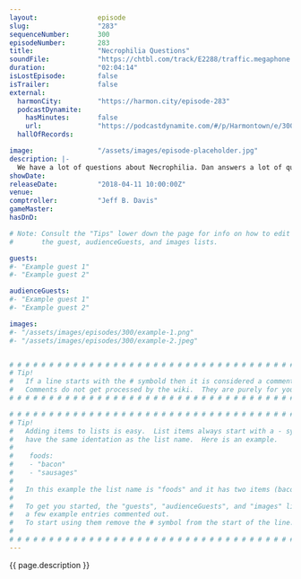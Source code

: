 ```yaml
---
layout:               episode
slug:                 "283"
sequenceNumber:       300
episodeNumber:        283
title:                "Necrophilia Questions"
soundFile:            "https://chtbl.com/track/E2288/traffic.megaphone.fm/STA9556317921.mp3?updated=1596754193"
duration:             "02:04:14"
isLostEpisode:        false
isTrailer:            false
external:
  harmonCity:         "https://harmon.city/episode-283"
  podcastDynamite:
    hasMinutes:       false
    url:              "https://podcastdynamite.com/#/p/Harmontown/e/300/283"
  hallOfRecords:      

image:                "/assets/images/episode-placeholder.jpg"
description: |-
  We have a lot of questions about Necrophilia. Dan answers a lot of questions about his underwear and debates the morality and accuracy of veterinary medicine, while Jeff has a creative solution for man boobs.
showDate:             
releaseDate:          "2018-04-11 10:00:00Z"
venue:                
comptroller:          "Jeff B. Davis"
gameMaster:           
hasDnD:               

# Note: Consult the "Tips" lower down the page for info on how to edit
#       the guest, audienceGuests, and images lists.

guests:
#- "Example guest 1"
#- "Example guest 2"

audienceGuests:
#- "Example guest 1"
#- "Example guest 2"

images:
#- "/assets/images/episodes/300/example-1.png"
#- "/assets/images/episodes/300/example-2.jpeg"


# # # # # # # # # # # # # # # # # # # # # # # # # # # # # # # # # # # # # # # # # # # # #
# Tip!
#   If a line starts with the # symbold then it is considered a comment.
#   Comments do not get processed by the wiki.  They are purely for your information.
# # # # # # # # # # # # # # # # # # # # # # # # # # # # # # # # # # # # # # # # # # # # #

# # # # # # # # # # # # # # # # # # # # # # # # # # # # # # # # # # # # # # # # # # # # #
# Tip!
#   Adding items to lists is easy.  List items always start with a - symbol and have
#   have the same identation as the list name.  Here is an example.
#
#    foods:
#    - "bacon"
#    - "sausages"
#
#   In this example the list name is "foods" and it has two items (bacon, and sausages).
#
#   To get you started, the "guests", "audienceGuests", and "images" lists below have
#   a few example entries commented out.
#   To start using them remove the # symbol from the start of the line.
#
# # # # # # # # # # # # # # # # # # # # # # # # # # # # # # # # # # # # # # # # # # # # #
---
```


<!-- The episode description will be rendered here -->
{{ page.description }}

<!-- Add your content BELOW here -->
<!-- vvvvvvvvvvvvvvvvvvvvvvvvvvv -->




<!-- ^^^^^^^^^^^^^^^^^^^^^^^^^^^ -->
<!-- Add your content ABOVE here -->

<!-- The episode gallery will be rendered here -->